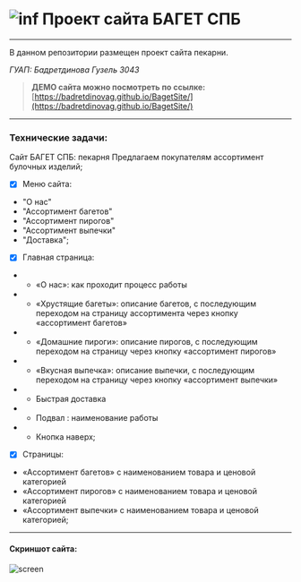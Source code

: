 ![inf](https://i.ibb.co/0KcShMb/1.png)  Проект сайта БАГЕТ СПБ 
========================================================================================
***
В данном репозитории размещен проект сайта пекарни.


*ГУАП: Бадретдинова Гузель 3043*

>**ДЕМО сайта можно посмотреть по ссылке:** [https://badretdinovag.github.io/BagetSite/](https://badretdinovag.github.io/BagetSite/)
***
### Технические задачи:
Сайт БАГЕТ СПБ: пекарня
Предлагаем покупателям ассортимент булочных изделий;
- [x] Меню сайта:
- "О нас"
- "Ассортимент багетов"
- "Ассортимент пирогов"
- "Ассортимент выпечки"
- "Доставка";
- [x] Главная страница: 
- - «О нас»: как проходит процесс работы
- - «Хрустящие багеты»: описание багетов, с последующим переходом на страницу ассортимента через кнопку «ассортимент багетов»
- - «Домашние пироги»: описание пирогов, с последующим переходом на страницу через кнопку «ассортимент пирогов»
- - «Вкусная выпечка»: описание выпечки, с последующим переходом 
на страницу через кнопку «ассортимент выпечки» 
- - Быстрая доставка 
- - Подвал : наименование работы
- - Кнопка наверх;
- [x] Страницы:
 - «Ассортимент багетов» с наименованием товара и ценовой категорией 
 - «Ассортимент пирогов» с наименованием товара и ценовой категорией 
 - «Ассортимент выпечки» с наименованием товара и ценовой категорией;
***

#### Скриншот сайта:

![screen](https://i.ibb.co/NLkWR45/sitescr.jpg)
